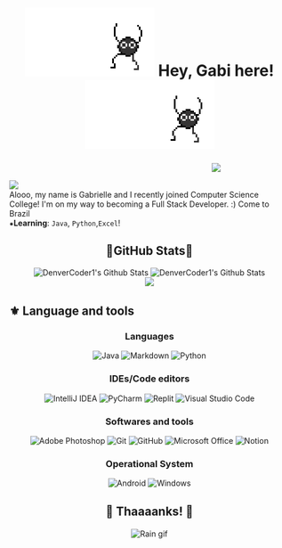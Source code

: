  <!--Introdution-->
<h1 align="center"><img src="https://github.com/Baralou/Baralou/blob/main/da85c3r-1df833f0-f4ce-4ba0-8576-8541b3470697.gif"/> Hey, Gabi here!<img src="https://github.com/Baralou/Baralou/blob/main/da85c3r-1df833f0-f4ce-4ba0-8576-8541b3470697.gif"/></h1> 

 <img align='right' src="https://static.wikia.nocookie.net/all-fiction-battles/images/7/7f/The_Penitent_One_sprite1.gif/revision/latest/top-crop/width/360/height/360?cb=20210315160600" width="140"></h2>
</br>
 
<img align='left' src="https://64.media.tumblr.com/23c08e0f28bf5ae9ea93f0ead4f3b80b/tumblr_oos7umjMh81roe0j1o1_500.gif" width='100'></h2>
</br> Alooo, my name is Gabrielle and I recently joined Computer Science College! I'm on my way to becoming a Full Stack Developer. :)
Come to Brazil </br>
⁕__Learning__: `Java`, `Python`,`Excel`!



 
 
<div align="center"><h2>👾GitHub Stats👾</h2></div>


 <div align='center'> 
     <img alt="DenverCoder1's Github Stats" src="https://github-readme-stats.vercel.app/api?username=baralou&show_icons=true&text_color=ffffff&theme=radical&include_all_commits=true&count_private=true" height="150em"/></a> <img alt="DenverCoder1's Github Stats" src="https://streak-stats.demolab.com?user=Baralou&dates=ffffff&theme=radical&date_format=j%20M%5B%20Y%5D" height="150em"/></a> 
     <div align="center"> <img height="150em" src="https://github-readme-stats.vercel.app/api/top-langs/?username=Baralou&layout=compact&langs_count=7&text_color=ffffff&theme=radical"/></a>
 

	

 	
<div align="left"><h2>⚜ Language and tools</h2></div>
    
   <h3>Languages</h3> 
	 
   ![Java](https://img.shields.io/badge/java-%23ED8B00.svg?style=for-the-badge&logo=java&logoColor=white)
   ![Markdown](https://img.shields.io/badge/markdown-%23000000.svg?style=for-the-badge&logo=markdown&logoColor=white)
   ![Python](https://img.shields.io/badge/python-3670A0?style=for-the-badge&logo=python&logoColor=ffdd54)

  <h3>IDEs/Code editors</h3>
  
  ![IntelliJ IDEA](https://img.shields.io/badge/IntelliJIDEA-000000.svg?style=for-the-badge&logo=intellij-idea&logoColor=white)
  ![PyCharm](https://img.shields.io/badge/pycharm-143?style=for-the-badge&logo=pycharm&logoColor=black&color=black&labelColor=green)
  ![Replit](https://img.shields.io/badge/Replit-DD1200?style=for-the-badge&logo=Replit&logoColor=white)
  ![Visual Studio Code](https://img.shields.io/badge/Visual%20Studio%20Code-0078d7.svg?style=for-the-badge&logo=visual-studio-code&logoColor=white)
  </br>
  <h3>Softwares and tools</h3>
  
  ![Adobe Photoshop](https://img.shields.io/badge/adobe%20photoshop-%2331A8FF.svg?style=for-the-badge&logo=adobe%20photoshop&logoColor=white)
  ![Git](https://img.shields.io/badge/git-%23F05033.svg?style=for-the-badge&logo=git&logoColor=white)
  ![GitHub](https://img.shields.io/badge/github-%23121011.svg?style=for-the-badge&logo=github&logoColor=white)
  ![Microsoft Office](https://img.shields.io/badge/Microsoft_Office-D83B01?style=for-the-badge&logo=microsoft-office&logoColor=white)
  ![Notion](https://img.shields.io/badge/Notion-%23000000.svg?style=for-the-badge&logo=notion&logoColor=white)
  </br>
  <h3>Operational System</h3>
  
  ![Android](https://img.shields.io/badge/Android-3DDC84?style=for-the-badge&logo=android&logoColor=white)
  ![Windows](https://img.shields.io/badge/Windows-0078D6?style=for-the-badge&logo=windows&logoColor=white)
  </br>
</details>

 

 
 
 
 <div align="center"><h2>🌙 Thaaaanks! 🌙</h2></div>
 <p align="center">
<img align="center" src="https://c.tenor.com/hCmnXBNRSEIAAAAi/jjba-jojo.gif" alt="Rain gif" height="70%" width="50%" /></a>
</p>

 

 
